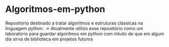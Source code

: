 # Algoritmos-em-python
Repositório destinado a tratar algoritmos e estruturas clássicas na linguagem python.
  -> Atualmente utilizo esse repositório como um laboratório para guardar algoritmos em python com intuito de que em algum dia sirva de biblioteca em projetos futuros

